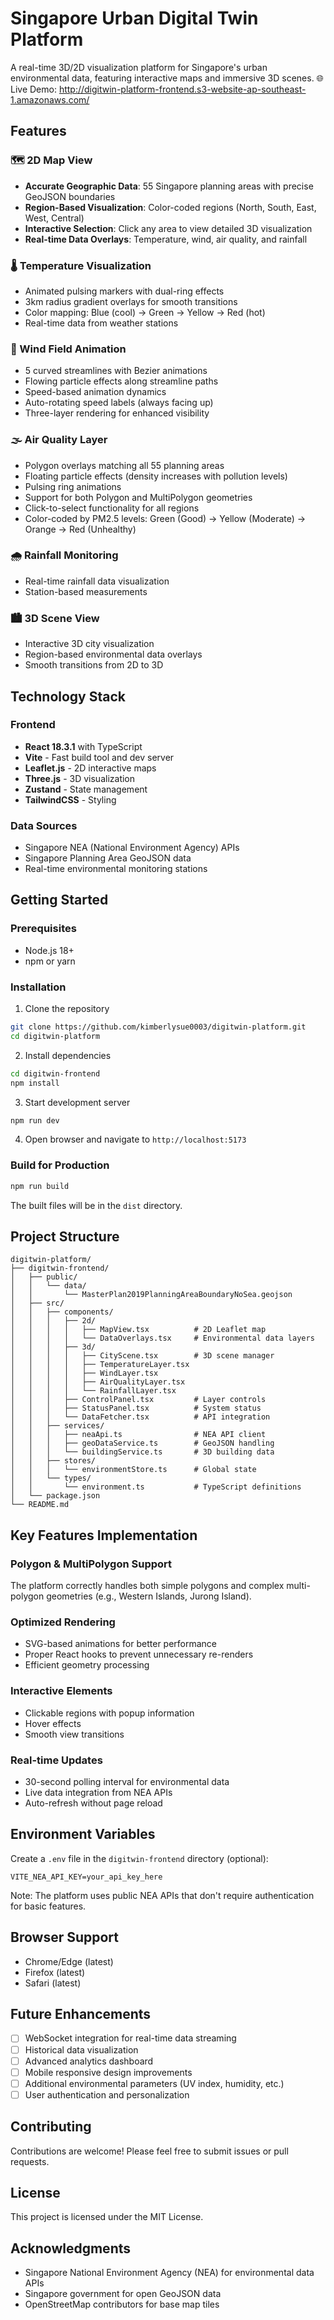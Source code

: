 # Singapore Urban Digital Twin Platform

A real-time 3D/2D visualization platform for Singapore's urban environmental data, featuring interactive maps and immersive 3D scenes.
🌐 Live Demo: http://digitwin-platform-frontend.s3-website-ap-southeast-1.amazonaws.com/

## Features

### 🗺️ 2D Map View
- **Accurate Geographic Data**: 55 Singapore planning areas with precise GeoJSON boundaries
- **Region-Based Visualization**: Color-coded regions (North, South, East, West, Central)
- **Interactive Selection**: Click any area to view detailed 3D visualization
- **Real-time Data Overlays**: Temperature, wind, air quality, and rainfall

### 🌡️ Temperature Visualization
- Animated pulsing markers with dual-ring effects
- 3km radius gradient overlays for smooth transitions
- Color mapping: Blue (cool) → Green → Yellow → Red (hot)
- Real-time data from weather stations

### 💨 Wind Field Animation
- 5 curved streamlines with Bezier animations
- Flowing particle effects along streamline paths
- Speed-based animation dynamics
- Auto-rotating speed labels (always facing up)
- Three-layer rendering for enhanced visibility

### 🌫️ Air Quality Layer
- Polygon overlays matching all 55 planning areas
- Floating particle effects (density increases with pollution levels)
- Pulsing ring animations
- Support for both Polygon and MultiPolygon geometries
- Click-to-select functionality for all regions
- Color-coded by PM2.5 levels: Green (Good) → Yellow (Moderate) → Orange → Red (Unhealthy)

### 🌧️ Rainfall Monitoring
- Real-time rainfall data visualization
- Station-based measurements

### 🏙️ 3D Scene View
- Interactive 3D city visualization
- Region-based environmental data overlays
- Smooth transitions from 2D to 3D

## Technology Stack

### Frontend
- **React 18.3.1** with TypeScript
- **Vite** - Fast build tool and dev server
- **Leaflet.js** - 2D interactive maps
- **Three.js** - 3D visualization
- **Zustand** - State management
- **TailwindCSS** - Styling

### Data Sources
- Singapore NEA (National Environment Agency) APIs
- Singapore Planning Area GeoJSON data
- Real-time environmental monitoring stations

## Getting Started

### Prerequisites
- Node.js 18+
- npm or yarn

### Installation

1. Clone the repository
```bash
git clone https://github.com/kimberlysue0003/digitwin-platform.git
cd digitwin-platform
```

2. Install dependencies
```bash
cd digitwin-frontend
npm install
```

3. Start development server
```bash
npm run dev
```

4. Open browser and navigate to `http://localhost:5173`

### Build for Production

```bash
npm run build
```

The built files will be in the `dist` directory.

## Project Structure

```
digitwin-platform/
├── digitwin-frontend/
│   ├── public/
│   │   └── data/
│   │       └── MasterPlan2019PlanningAreaBoundaryNoSea.geojson
│   ├── src/
│   │   ├── components/
│   │   │   ├── 2d/
│   │   │   │   ├── MapView.tsx          # 2D Leaflet map
│   │   │   │   └── DataOverlays.tsx     # Environmental data layers
│   │   │   ├── 3d/
│   │   │   │   ├── CityScene.tsx        # 3D scene manager
│   │   │   │   ├── TemperatureLayer.tsx
│   │   │   │   ├── WindLayer.tsx
│   │   │   │   ├── AirQualityLayer.tsx
│   │   │   │   └── RainfallLayer.tsx
│   │   │   ├── ControlPanel.tsx         # Layer controls
│   │   │   ├── StatusPanel.tsx          # System status
│   │   │   └── DataFetcher.tsx          # API integration
│   │   ├── services/
│   │   │   ├── neaApi.ts                # NEA API client
│   │   │   ├── geoDataService.ts        # GeoJSON handling
│   │   │   └── buildingService.ts       # 3D building data
│   │   ├── stores/
│   │   │   └── environmentStore.ts      # Global state
│   │   └── types/
│   │       └── environment.ts           # TypeScript definitions
│   └── package.json
└── README.md
```

## Key Features Implementation

### Polygon & MultiPolygon Support
The platform correctly handles both simple polygons and complex multi-polygon geometries (e.g., Western Islands, Jurong Island).

### Optimized Rendering
- SVG-based animations for better performance
- Proper React hooks to prevent unnecessary re-renders
- Efficient geometry processing

### Interactive Elements
- Clickable regions with popup information
- Hover effects
- Smooth view transitions

### Real-time Updates
- 30-second polling interval for environmental data
- Live data integration from NEA APIs
- Auto-refresh without page reload

## Environment Variables

Create a `.env` file in the `digitwin-frontend` directory (optional):

```env
VITE_NEA_API_KEY=your_api_key_here
```

Note: The platform uses public NEA APIs that don't require authentication for basic features.

## Browser Support

- Chrome/Edge (latest)
- Firefox (latest)
- Safari (latest)

## Future Enhancements

- [ ] WebSocket integration for real-time data streaming
- [ ] Historical data visualization
- [ ] Advanced analytics dashboard
- [ ] Mobile responsive design improvements
- [ ] Additional environmental parameters (UV index, humidity, etc.)
- [ ] User authentication and personalization

## Contributing

Contributions are welcome! Please feel free to submit issues or pull requests.

## License

This project is licensed under the MIT License.

## Acknowledgments

- Singapore National Environment Agency (NEA) for environmental data APIs
- Singapore government for open GeoJSON data
- OpenStreetMap contributors for base map tiles
